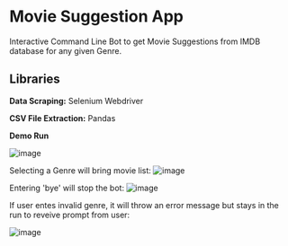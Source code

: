 # Movie Suggestion App

Interactive Command Line Bot to get Movie Suggestions from IMDB database for any given Genre.

## Libraries

**Data Scraping:** Selenium Webdriver

**CSV File Extraction:** Pandas

**Demo Run**

![image](https://github.com/GythG/Python-Project-Gayathri/assets/146337003/692aa9f2-2559-4226-b244-cb397e878016)

Selecting a Genre will bring movie list:
![image](https://github.com/GythG/Python-Project-Gayathri/assets/146337003/409f193c-f9df-42aa-85df-058d86019173)

Entering 'bye' will stop the bot:
![image](https://github.com/GythG/Python-Project-Gayathri/assets/146337003/c58ce776-bb96-4636-a0d8-41072ceaa035)

If user entes invalid genre, it will throw an error message but stays in the run to reveive prompt from user:

![image](https://github.com/GythG/Python-Project-Gayathri/assets/146337003/e1cc11a0-268b-4f3f-afdb-ca8786f1b46a)

